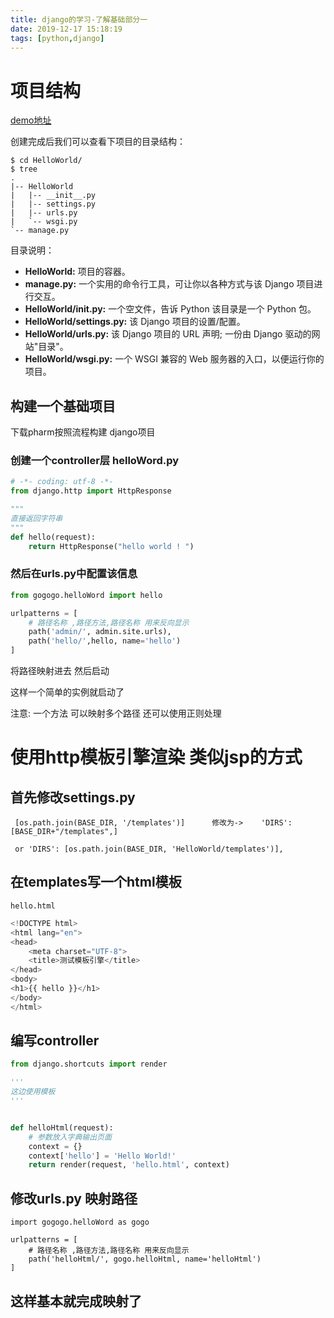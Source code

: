 ```yaml
---
title: django的学习-了解基础部分一
date: 2019-12-17 15:18:19
tags: [python,django]
---
```


# 项目结构

[demo地址](https://github.com/AsummerCat/gogogo)

创建完成后我们可以查看下项目的目录结构：

```
$ cd HelloWorld/
$ tree
.
|-- HelloWorld
|   |-- __init__.py
|   |-- settings.py
|   |-- urls.py
|   `-- wsgi.py
`-- manage.py
```

目录说明：

- **HelloWorld:** 项目的容器。
- **manage.py:** 一个实用的命令行工具，可让你以各种方式与该 Django 项目进行交互。
- **HelloWorld/__init__.py:** 一个空文件，告诉 Python 该目录是一个 Python 包。
- **HelloWorld/settings.py:** 该 Django 项目的设置/配置。
- **HelloWorld/urls.py:** 该 Django 项目的 URL 声明; 一份由 Django 驱动的网站"目录"。
- **HelloWorld/wsgi.py:** 一个 WSGI 兼容的 Web 服务器的入口，以便运行你的项目。

<!--more-->

## 构建一个基础项目

下载pharm按照流程构建 django项目

### 创建一个controller层 helloWord.py

```python
# -*- coding: utf-8 -*-
from django.http import HttpResponse

"""
直接返回字符串
"""
def hello(request):
    return HttpResponse("hello world ! ")

```

### 然后在urls.py中配置该信息

```python
from gogogo.helloWord import hello

urlpatterns = [
    # 路径名称 ,路径方法,路径名称 用来反向显示
    path('admin/', admin.site.urls),
    path('hello/',hello, name='hello')
]

```

将路径映射进去 然后启动

这样一个简单的实例就启动了

注意: 一个方法 可以映射多个路径 还可以使用正则处理

# 使用http模板引擎渲染 类似jsp的方式

## 首先修改settings.py

```
 [os.path.join(BASE_DIR, '/templates')]      修改为->    'DIRS': [BASE_DIR+"/templates",]
 
 or 'DIRS': [os.path.join(BASE_DIR, 'HelloWorld/templates')],
```

## 在templates写一个html模板

`hello.html`

```python
<!DOCTYPE html>
<html lang="en">
<head>
    <meta charset="UTF-8">
    <title>测试模板引擎</title>
</head>
<body>
<h1>{{ hello }}</h1>
</body>
</html>
```

## 编写controller

```python
from django.shortcuts import render

'''
这边使用模板
'''


def helloHtml(request):
    # 参数放入字典输出页面
    context = {}
    context['hello'] = 'Hello World!'
    return render(request, 'hello.html', context)

```



## 修改urls.py 映射路径

```
import gogogo.helloWord as gogo

urlpatterns = [
    # 路径名称 ,路径方法,路径名称 用来反向显示
    path('helloHtml/', gogo.helloHtml, name='helloHtml')
]
```

## 这样基本就完成映射了
